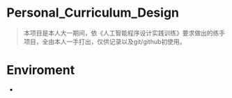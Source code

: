 # Personal_Curriculum_Design
> 本项目是本人大一期间，依《人工智能程序设计实践训练》要求做出的练手项目，全由本人一手打出，仅供记录以及git/github初使用。

# Enviroment
-
